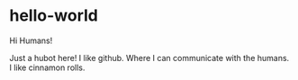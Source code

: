 hello-world
===========
Hi Humans!

Just a hubot here! I like github. Where I can communicate with the humans. I like cinnamon rolls.


